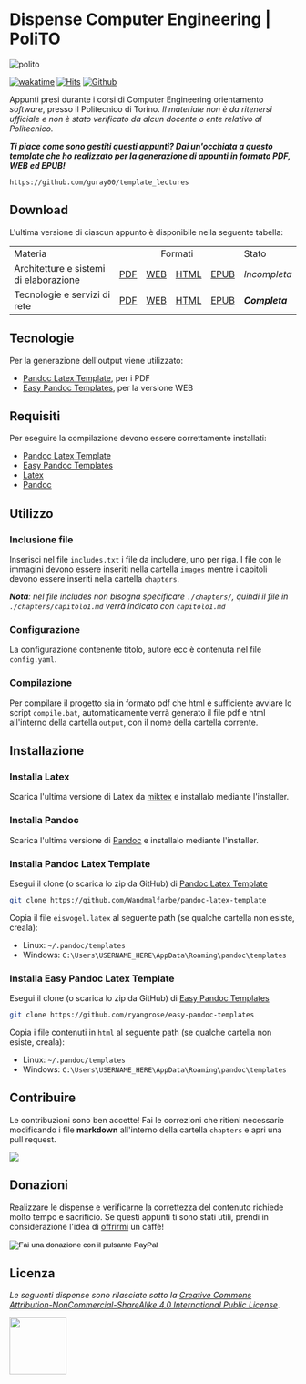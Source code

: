 # Dispense Computer Engineering | PoliTO

![polito](logo_polito.jpg)

[![wakatime](https://wakatime.com/badge/user/374e1d76-0559-4ac6-89f1-96a22a7a774f/project/a36010c1-5c01-4e4f-970c-a54c5dd3c868.svg)](https://wakatime.com/@guray00) [![Hits](https://hits.seeyoufarm.com/api/count/incr/badge.svg?url=https%3A%2F%2Flectures.mlampis.dev&count_bg=%230F81C0&title_bg=%23555555&icon=icon=&icon_color=%23E7E7E7&title=views&edge_flat=false)](https://lectures.mlampis.dev/) [![Github](https://img.shields.io/github/stars/guray00/polito_lectures?style=social)](https://github.com/guray00/polito_lectures)


Appunti presi durante i corsi di Computer Engineering orientamento _software_, presso il Politecnico di Torino. _Il materiale non è da ritenersi ufficiale e non è stato verificato da alcun docente o ente relativo al Politecnico._

***Ti piace come sono gestiti questi appunti? Dai un'occhiata a questo template che ho realizzato per la generazione di appunti in formato PDF, WEB ed EPUB!***

```text
https://github.com/guray00/template_lectures
```

## Download

L'ultima versione di ciascun appunto è disponibile nella seguente tabella:

<table>
<tr>
    <td> Materia
    <td colspan=4 align="center"> Formati
    <td> Stato
<tr>
    <td> Architetture e sistemi di elaborazione
    <td> 
        <a href="./Architetture%20e%20sistemi%20di%20elaborazione/output/Architetture%20e%20sistemi%20di%20elaborazione.pdf">PDF</a>
    <td> <a href="https://lectures.mlampis.dev/Architetture%20e%20sistemi%20di%20elaborazione/output/Architetture%20e%20sistemi%20di%20elaborazione.html">WEB</a>
    <td> <a href="./Architetture%20e%20sistemi%20di%20elaborazione/output/Architetture%20e%20sistemi%20di%20elaborazione.html">HTML</a>
    <td> <a href="./Architetture%20e%20sistemi%20di%20elaborazione/output/Architetture%20e%20sistemi%20di%20elaborazione.epub">EPUB</a>
	<td> <i>Incompleta</i>
<tr>
    <td> Tecnologie e servizi di rete
    <td> 
        <a href="./Tecnologie%20e%20Servizi%20di%20Rete/output/Tecnologie%20e%20Servizi%20di%20Rete.pdf">PDF</a>
    <td> <a href="https://lectures.mlampis.dev/Tecnologie%20e%20Servizi%20di%20Rete/output/Tecnologie%20e%20Servizi%20di%20Rete.html">WEB</a>
    <td> <a href="./Tecnologie%20e%20Servizi%20di%20Rete/output/Tecnologie%20e%20Servizi%20di%20Rete.html">HTML</a>
    <td> <a href="./Tecnologie%20e%20Servizi%20di%20Rete/output/Tecnologie%20e%20Servizi%20di%20Rete.epub">EPUB</a>
	<td> <b><i>Completa</i></b>
</table>

## Tecnologie

Per la generazione dell'output viene utilizzato:

- [Pandoc Latex Template](https://github.com/Wandmalfarbe/pandoc-latex-template), per i PDF
- [Easy Pandoc Templates](https://github.com/ryangrose/easy-pandoc-templates), per la versione WEB

## Requisiti

Per eseguire la compilazione devono essere correttamente installati:

- [Pandoc Latex Template](https://github.com/Wandmalfarbe/pandoc-latex-template)
- [Easy Pandoc Templates](https://github.com/ryangrose/easy-pandoc-templates)
- [Latex](https://miktex.org/download)
- [Pandoc](https://pandoc.org/installing.html)

## Utilizzo

### Inclusione file

Inserisci nel file `includes.txt` i file da includere, uno per riga. I file con le immagini devono essere inseriti nella cartella `images` mentre i capitoli devono essere inseriti nella cartella `chapters`.

_**Nota**: nel file includes non bisogna specificare `./chapters/`, quindi il file in `./chapters/capitolo1.md` verrà indicato con `capitolo1.md`_

### Configurazione

La configurazione contenente titolo, autore ecc è contenuta nel file `config.yaml`.

### Compilazione

Per compilare il progetto sia in formato pdf che html è sufficiente avviare lo script `compile.bat`, automaticamente verrà generato il file pdf e html all'interno della cartella `output`, con il nome della cartella corrente.

## Installazione

### Installa Latex

Scarica l'ultima versione di Latex da [miktex](https://miktex.org/download) e installalo mediante l'installer.

### Installa Pandoc

Scarica l'ultima versione di [Pandoc](https://pandoc.org/installing.html) e installalo mediante l'installer.

### Installa Pandoc Latex Template

Esegui il clone (o scarica lo zip da GitHub) di [Pandoc Latex Template](https://github.com/Wandmalfarbe/pandoc-latex-template)

```bash
git clone https://github.com/Wandmalfarbe/pandoc-latex-template
```

Copia il file `eisvogel.latex` al seguente path (se qualche cartella non esiste, creala):

- Linux: `~/.pandoc/templates`
- Windows: `C:\Users\USERNAME_HERE\AppData\Roaming\pandoc\templates`

### Installa Easy Pandoc Latex Template

Esegui il clone (o scarica lo zip da GitHub) di [Easy Pandoc Templates](https://github.com/ryangrose/easy-pandoc-templates)

```bash
git clone https://github.com/ryangrose/easy-pandoc-templates
```

Copia i file contenuti in `html` al seguente path (se qualche cartella non esiste, creala):

- Linux: `~/.pandoc/templates`
- Windows: `C:\Users\USERNAME_HERE\AppData\Roaming\pandoc\templates`

## Contribuire

Le contribuzioni sono ben accette! Fai le correzioni che ritieni necessarie modificando i file **markdown** all'interno della cartella `chapters` e apri una pull request.

<a href="https://github.com/Guray00/polito_lectures/graphs/contributors">
  <img src="https://contrib.rocks/image?repo=Guray00/polito_lectures" />
</a>


## Donazioni

Realizzare le dispense e verificarne la correttezza del contenuto richiede molto tempo e sacrificio. Se questi appunti ti sono stati utili, prendi in considerazione l'idea di [offrirmi](https://www.paypal.com/donate/?hosted_button_id=X8ALKDVSK5B6Q) un caffè!

<form action="https://www.paypal.com/donate" method="post" target="_top">
<input type="hidden" name="hosted_button_id" value="X8ALKDVSK5B6Q" />
<input type="image" src="https://www.paypalobjects.com/it_IT/IT/i/btn/btn_donate_SM.gif" border="0" name="submit" title="PayPal - The safer, easier way to pay online!" alt="Fai una donazione con il pulsante PayPal" />
<img alt="" border="0" src="https://www.paypal.com/it_IT/i/scr/pixel.gif" width="1" height="1" />
</form>

## Licenza

_Le seguenti dispense sono rilasciate sotto la [Creative Commons Attribution-NonCommercial-ShareAlike 4.0 International Public License](https://creativecommons.org/licenses/by-nc-sa/4.0/legalcode)_.

<img src="https://upload.wikimedia.org/wikipedia/commons/thumb/1/12/Cc-by-nc-sa_icon.svg/2560px-Cc-by-nc-sa_icon.svg.png" width="100">
